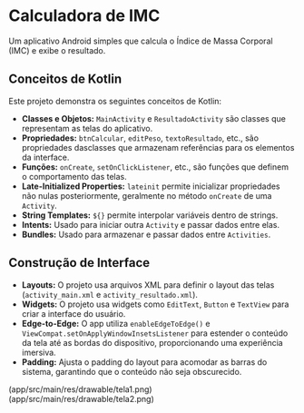 # Calculadora de IMC

Um aplicativo Android simples que calcula o Índice de Massa Corporal (IMC) e exibe o resultado.

## Conceitos de Kotlin

Este projeto demonstra os seguintes conceitos de Kotlin:

* **Classes e Objetos:** `MainActivity` e `ResultadoActivity` são classes que representam as telas do aplicativo.
* **Propriedades:** `btnCalcular`, `editPeso`, `textoResultado`, etc., são propriedades dasclasses que armazenam referências para os elementos da interface.
* **Funções:** `onCreate`, `setOnClickListener`, etc., são funções que definem o comportamento das telas.
* **Late-Initialized Properties:** `lateinit` permite inicializar propriedades não nulas posteriormente, geralmente no método `onCreate` de uma `Activity`.
* **String Templates:** `${}` permite interpolar variáveis dentro de strings.
* **Intents:** Usado para iniciar outra `Activity` e passar dados entre elas.
* **Bundles:** Usado para armazenar e passar dados entre `Activities`.

## Construção de Interface

* **Layouts:** O projeto usa arquivos XML para definir o layout das telas (`activity_main.xml` e `activity_resultado.xml`).
* **Widgets:** O projeto usa widgets como `EditText`, `Button` e `TextView` para criar a interface do usuário.
* **Edge-to-Edge:** O app utiliza `enableEdgeToEdge()` e `ViewCompat.setOnApplyWindowInsetsListener` para estender o conteúdo da tela até as bordas do dispositivo, proporcionando uma experiência imersiva.
* **Padding:**  Ajusta o padding do layout para acomodar as barras do sistema, garantindo que o conteúdo não seja obscurecido.

(app/src/main/res/drawable/tela1.png)
(app/src/main/res/drawable/tela2.png)

